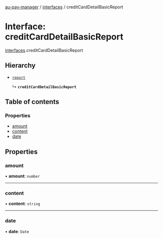 [au-pay-manager](../README.md) / [interfaces](../modules/interfaces.md) / creditCardDetailBasicReport

# Interface: creditCardDetailBasicReport

[interfaces](../modules/interfaces.md).creditCardDetailBasicReport

## Hierarchy

- [`report`](interfaces.report.md)

  ↳ **`creditCardDetailBasicReport`**

## Table of contents

### Properties

- [amount](interfaces.creditCardDetailBasicReport.md#amount)
- [content](interfaces.creditCardDetailBasicReport.md#content)
- [date](interfaces.creditCardDetailBasicReport.md#date)

## Properties

### amount

• **amount**: `number`

___

### content

• **content**: `string`

___

### date

• **date**: `Date`
